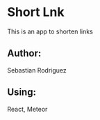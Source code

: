 # Short Lnk

This is an app to shorten links

## Author:

Sebastian Rodriguez

## Using:

React, Meteor
